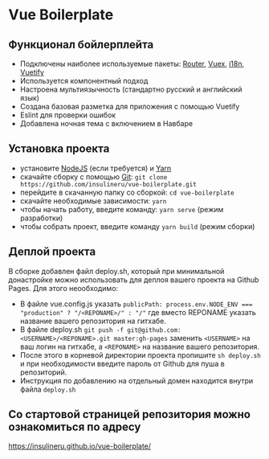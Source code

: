 # Vue Boilerplate

## Функционал бойлерплейта

- Подключены наиболее используемые пакеты: [Router](https://github.com/vuejs/vue-router), [Vuex](https://github.com/vuejs/vuex), [i18n](https://github.com/kazupon/vue-i18n), [Vuetify](https://github.com/vuetifyjs/vuetify)
- Используется компонентный подход
- Настроена мультиязычность (стандартно русский и английский язык)
- Создана базовая разметка для приложения с помощью Vuetify
- Eslint для проверки ошибок
- Добавлена ночная тема с включением в Навбаре

## Установка проекта

- установите [NodeJS](https://nodejs.org/en/) (если требуется) и [Yarn](https://yarnpkg.com/en/docs/install)
- скачайте сборку с помощью [Git](https://git-scm.com/downloads):
  `git clone https://github.com/insulineru/vue-boilerplate.git`
- перейдите в скачанную папку со сборкой: `cd vue-boilerplate`
- скачайте необходимые зависимости: `yarn`
- чтобы начать работу, введите команду: `yarn serve` (режим разработки)
- чтобы собрать проект, введите команду `yarn build` (режим сборки)

## Деплой проекта

В сборке добавлен файл deploy.sh, который при минимальной донастройке можно использовать для деплоя вашего проекта на Github Pages. Для этого неообходимо:

- В файле vue.config.js указать
  `publicPath: process.env.NODE_ENV === "production" ? "/<REPONAME>/" : "/"`
  где вместо REPONAME указать название вашего репозитория на гитхабе.
- В файле deploy.sh
  `git push -f git@github.com:<USERNAME>/<REPONAME>.git master:gh-pages`
  заменить `<USERNAME>` на ваш логин на гитхабе, а `<REPONAME>` на название вашего репозитория.
- После этого в корневой директории проекта пропишите `sh deploy.sh` и при необходимости введите пароль от Github для пуша в репозиторий.
- Инструкция по добавлению на отдельный домен находится внутри файла `deploy.sh`

## Со стартовой страницей репозитория можно ознакомиться по адресу

https://insulineru.github.io/vue-boilerplate/
